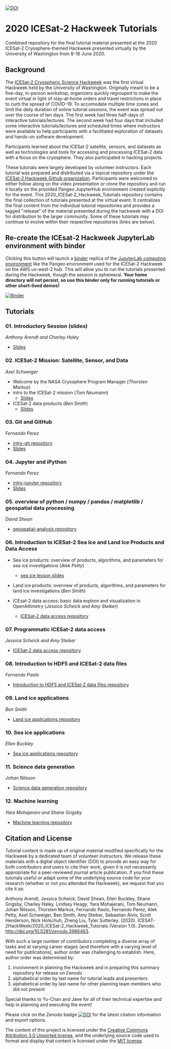 [![DOI](https://zenodo.org/badge/DOI/10.5281/zenodo.3966463.svg)](https://doi.org/10.5281/zenodo.3966463)

# 2020 ICESat-2 Hackweek Tutorials
Combined repository for the final tutorial material presented at the 2020 ICESat-2 Cryosphere-themed Hackweek presented virtually by the University of Washington from 8-18 June 2020.


## Background
The [ICESat-2 Cryospheric Science Hackweek](https://icesat-2hackweek.github.io/learning-resources/) was the first virtual Hackweek held by the University of Washington. Originally meant to be a five-day, in-person workshop, organizers quickly regrouped to make the event virtual in light of stay-at-home orders and travel restrictions in place to curb the spread of COVID-19. To accomodate multiple time zones and limit the daily duration of online tutorial sessions, the event was spread out over the course of ten days. The first week had three half-days of interactive tutorials/lectures. The second week had four days that included some interactive tutorials/lectures and scheduled times where instructors were available to help participants with a facilitated exploration of datasets and hands-on software development.

Participants learned about the ICESat-2 satellite, sensors, and datasets as well as technologies and tools for accessing and processing ICESat-2 data with a focus on the cryosphere. They also participated in hacking projects.

These tutorials were largely developed by volunteer instructors. Each tutorial was prepared and distributed via a topical repository under the [ICESat-2 Hackweek Github organization](https://github.com/ICESAT-2HackWeek). Participants were welcomed to either follow along on the video presentation or clone the repository and run it locally on the provided Pangeo JupyterHub environment created explicitly for the event. This 2020_ICESat-2_Hackweek_Tutorials repository contains the final collection of tutorials presented at the virtual event. It centralizes the final content from the individual tutorial repositories and provides a tagged "release" of the material presented during the hackweek with a DOI for distribution to the larger community. Some of these tutorials may continue to evolve within their respective repositories (links are below).


## Re-create the ICEsat-2 Hackweek JupyterLab environment with binder
Clicking this button will launch a [binder](https://mybinder.org/) replica of the [JupyterLab computing environment](https://github.com/ICESAT-2HackWeek/jupyterhub-2020) like the Pangeo environment used for the ICESat-2 Hackweek on the AWS us-west-2 hub. This will allow you to run the tutorials presented during the Hackweek, though the session is ephemeral. **Your home directory will not persist, so use this binder only for running tutorials or other short-lived demos!**

[![Binder](https://mybinder.org/badge_logo.svg)](https://mybinder.org/v2/gh/ICESAT-2HackWeek/2020_ICESat-2_Hackweek_Tutorials/binder?urlpath=git-pull%3Frepo%3Dhttps%253A%252F%252Fgithub.com%252FICESAT-2HackWeek%252F2020_ICESat-2_Hackweek_Tutorials%26urlpath%3Dlab%252Ftree%252F2020_ICESat-2_Hackweek_Tutorials%252F%26branch%3Dbinder)


## Tutorials
### 01. Introductory Session (slides)
*Anthony Arendt and Charley Haley*

* [Slides](https://docs.google.com/presentation/d/1kNc6u4mz9qt5TI-DCosSL6jZ5M7q_k3godlBrOE891c/edit?usp=sharing)

### 02. ICESat-2 Mission: Satellite, Sensor, and Data
*Axel Schweiger*

* Welcome by the NASA Cryosphere Program Manager (*Thorsten Markus*)
* intro to the ICESat-2 mission (*Tom Neumann*)
    * [Slides](https://github.com/ICESAT-2HackWeek/intro_ICESat2/blob/master/HackWeekIntroNeumann2020.pptx)
* ICESat-2 data products (*Ben Smith*)
    * [Slides](https://github.com/ICESAT-2HackWeek/intro_ICESat2/blob/master/ICESat-2_data_products_Hackweek2020.pptx)

### 03. Git and GitHub
*Fernando Perez*

* [intro-git repository](https://github.com/ICESAT-2HackWeek/intro-git)
* [Slides](https://docs.google.com/presentation/d/1pOWte7V5UbnVBvRktvLbLTRluDwrGbXtIdAZhzAd1AE/edit?usp=sharing)

### 04. Jupyter and iPython
*Fernando Perez*

* [intro-jupyter repository](https://github.com/ICESAT-2HackWeek/intro-jupyter)
* [Slides](https://docs.google.com/presentation/d/1TfY7rnCuGQDrlvsf2-P9lNADT2vwiJsdb7vmgZ3SDmA/edit?usp=sharing)


### 05. overview of python / numpy / pandas / matplotlib / geospatial data processing
*David Shean*

* [geospatial-analysis repository](https://github.com/ICESAT-2HackWeek/geospatial-analysis)

### 06. Introduction to ICESat-2 Sea Ice and Land Ice Products and Data Access

* Sea ice products: overview of products, algorithms, and parameters for sea ice investigations (*Alek Petty*)

    * [sea ice lesson slides](https://drive.google.com/file/d/1e3VFvBRBHcY5_gjEyWVjA-l7tL2K4HfQ/view?usp=sharing)

* Land ice products: overview of products, algorithms, and parameters for land ice investigations (*Ben Smith*)

* ICEsat-2 data access: basic data explore and visualization in OpenAltimetry (*Jessica Scheick and Amy Steiker*)

    * [ICESat-2 data access repository](https://github.com/ICESAT-2HackWeek/data-access)

### 07. Programmatic ICESat-2 data access
*Jessica Scheick and Amy Steiker*

* [ICESat-2 data access repository](https://github.com/ICESAT-2HackWeek/data-access)
 
### 08. Introduction to HDF5 and ICESat-2 data files
*Fernando Paolo*

* [Introduction to HDF5 and ICESat-2 data files repository](https://github.com/ICESAT-2HackWeek/intro-hdf5)

### 09. Land ice applications
*Ben Smith*

* [Land ice applications repository](https://github.com/ICESAT-2HackWeek/Land_Ice_Applications)

### 10. Sea ice applications
*Ellen Buckley*
 
* [Sea ice applications repository](https://github.com/ICESAT-2HackWeek/sea-ice-tutorials)
 
 ### 11. Science data generation
 *Johan Nilsson*
 
* [Science data generation repository](https://github.com/ICESAT-2HackWeek/ScienceDataGeneration)

### 12. Machine learning
*Yara Mohajerani and Shane Grigsby*
 
* [Machine learning repository](https://github.com/ICESAT-2HackWeek/Machine-Learning)


## Citation and License
Tutorial content is made up of original material modified specifically for the Hackweek by a dedicated team of volunteer instructors. We release these materials with a digital object identifier (DOI) to provide an easy way for both contributors and users to cite their work, given it is not necessarily appropriate for a peer-reviewed journal article publication. If you find these tutorials useful or adapt some of the underlying source code for your research (whether or not you attended the Hackweek), we request that you cite it as:

Anthony Arendt, Jessica Scheick, David Shean, Ellen Buckley, Shane Grigsby, Charley Haley, Lindsey Heagy, Yara Mohajerani, Tom Neumann, Johan Nilsson, Thorsten Markus, Fernando Paolo, Fernando Perez, Alek Petty, Axel Schweiger, Ben Smith, Amy Steiker, Sebastian Alvis, Scott Henderson, Nick Holschuh, Zheng Liu, Tyler Sutterley. (2020). ICESAT-2HackWeek/2020_ICESat-2_Hackweek_Tutorials (Version 1.0). Zenodo. http://doi.org/10.5281/zenodo.3966463.

With such a large number of contributors completing a diverse array of tasks and at varying career stages (and therefore with a varying level of need for publications), author order was challenging to establish. Here, author order was determined by:
1. involvement in planning the Hackweek and in preparing this summary repository for release on Zenodo
2. alphabetical order by last name for tutorial leads and presenters
3. alphabetical order by last name for other planning team members who did not present

Special thanks to Yu-Chan and Jane for all of their technical expertise and help in planning and executing the event!

Please click on the Zenodo badge [![DOI](https://zenodo.org/badge/DOI/10.5281/zenodo.3966463.svg)](https://doi.org/10.5281/zenodo.3966463) for the latest citation information and export options.


The content of this project is licensed under the [Creative Commons Attribution 3.0 Unported license](https://creativecommons.org/licenses/by/3.0/), and the underlying source code used to format and display that content is licensed under the [MIT license](LICENSE.md).
